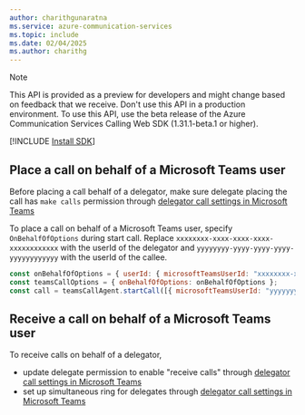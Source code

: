 ```yaml
---
author: charithgunaratna
ms.service: azure-communication-services
ms.topic: include
ms.date: 02/04/2025
ms.author: charithg
---
```


> [!NOTE]
> This API is provided as a preview for developers and might change based on feedback that we receive. Don't use this API in a production environment. To use this API, use the beta release of the Azure Communication Services Calling Web SDK (1.31.1-beta.1 or higher).

[!INCLUDE [Install SDK](../install-sdk/install-sdk-web.md)]

## Place a call on behalf of a Microsoft Teams user

Before placing a call behalf of a delegator, make sure delegate placing the call has `make calls` permission through [delegator call settings in Microsoft Teams](https://support.microsoft.com/office/share-a-phone-line-with-a-delegate-in-microsoft-teams-16307929-a51f-43fc-8323-3b1bf115e5a8)

To place a call on behalf of a Microsoft Teams user, specify `OnBehalfOfOptions` during start call. Replace `xxxxxxxx-xxxx-xxxx-xxxx-xxxxxxxxxxxx` with the userId of the delegator and `yyyyyyyy-yyyy-yyyy-yyyy-yyyyyyyyyyyy` with the userId of the callee.

```js
const onBehalfOfOptions = { userId: { microsoftTeamsUserId: "xxxxxxxx-xxxx-xxxx-xxxx-xxxxxxxxxxxx" } }
const teamsCallOptions = { onBehalfOfOptions: onBehalfOfOptions };
const call = teamsCallAgent.startCall([{ microsoftTeamsUserId: "yyyyyyyy-yyyy-yyyy-yyyy-yyyyyyyyyyyy" }], teamsCallOptions);
```

## Receive a call on behalf of a Microsoft Teams user

To receive calls on behalf of a delegator,

- update delegate permission to enable "receive calls" through [delegator call settings in Microsoft Teams](https://support.microsoft.com/office/share-a-phone-line-with-a-delegate-in-microsoft-teams-16307929-a51f-43fc-8323-3b1bf115e5a8)
- set up simultaneous ring for delegates through [delegator call settings in Microsoft Teams](https://support.microsoft.com/office/call-forwarding-call-groups-and-simultaneous-ring-in-microsoft-teams-a88da9e8-1343-4d3c-9bda-4b9615e4183e)